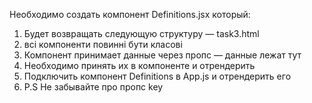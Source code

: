 Необходимо создать компонент Definitions.jsx который:
1. Будет возвращать следующую структуру — task3.html
2. всі компоненти повинні бути класові
3. Компонент принимает данные через пропс — данные лежат тут
4. Необходимо принять их в компоненте и отрендерить
5. Подключить компонент Definitions в App.js и отрендерить его
6. P.S Не забывайте про пропс key